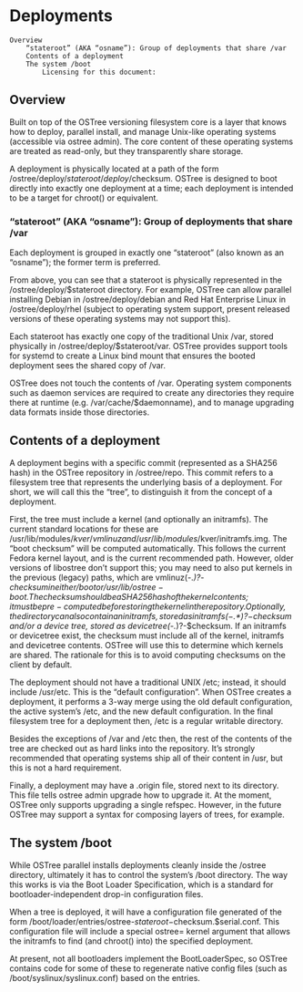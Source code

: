 # Deployments

    Overview
        “stateroot” (AKA “osname”): Group of deployments that share /var
        Contents of a deployment
        The system /boot
            Licensing for this document:

## Overview

Built on top of the OSTree versioning filesystem core is a layer that knows how to deploy, parallel install, and manage Unix-like operating systems (accessible via ostree admin). The core content of these operating systems are treated as read-only, but they transparently share storage.

A deployment is physically located at a path of the form /ostree/deploy/$stateroot/deploy/$checksum. OSTree is designed to boot directly into exactly one deployment at a time; each deployment is intended to be a target for chroot() or equivalent.

### “stateroot” (AKA “osname”): Group of deployments that share /var

Each deployment is grouped in exactly one “stateroot” (also known as an “osname”); the former term is preferred.

From above, you can see that a stateroot is physically represented in the /ostree/deploy/$stateroot directory. For example, OSTree can allow parallel installing Debian in /ostree/deploy/debian and Red Hat Enterprise Linux in /ostree/deploy/rhel (subject to operating system support, present released versions of these operating systems may not support this).

Each stateroot has exactly one copy of the traditional Unix /var, stored physically in /ostree/deploy/$stateroot/var. OSTree provides support tools for systemd to create a Linux bind mount that ensures the booted deployment sees the shared copy of /var.

OSTree does not touch the contents of /var. Operating system components such as daemon services are required to create any directories they require there at runtime (e.g. /var/cache/$daemonname), and to manage upgrading data formats inside those directories.

## Contents of a deployment

A deployment begins with a specific commit (represented as a SHA256 hash) in the OSTree repository in /ostree/repo. This commit refers to a filesystem tree that represents the underlying basis of a deployment. For short, we will call this the “tree”, to distinguish it from the concept of a deployment.

First, the tree must include a kernel (and optionally an initramfs). The current standard locations for these are /usr/lib/modules/$kver/vmlinuz and /usr/lib/modules/$kver/initramfs.img. The “boot checksum” will be computed automatically. This follows the current Fedora kernel layout, and is the current recommended path. However, older versions of libostree don’t support this; you may need to also put kernels in the previous (legacy) paths, which are vmlinuz(-.*)?-$checksum in either /boot or /usr/lib/ostree-boot. The checksum should be a SHA256 hash of the kernel contents; it must be pre-computed before storing the kernel in the repository. Optionally, the directory can also contain an initramfs, stored as initramfs(-.*)?-$checksum and/or a device tree, stored as devicetree(-.*)?-$checksum. If an initramfs or devicetree exist, the checksum must include all of the kernel, initramfs and devicetree contents. OSTree will use this to determine which kernels are shared. The rationale for this is to avoid computing checksums on the client by default.

The deployment should not have a traditional UNIX /etc; instead, it should include /usr/etc. This is the “default configuration”. When OSTree creates a deployment, it performs a 3-way merge using the old default configuration, the active system’s /etc, and the new default configuration. In the final filesystem tree for a deployment then, /etc is a regular writable directory.

Besides the exceptions of /var and /etc then, the rest of the contents of the tree are checked out as hard links into the repository. It’s strongly recommended that operating systems ship all of their content in /usr, but this is not a hard requirement.

Finally, a deployment may have a .origin file, stored next to its directory. This file tells ostree admin upgrade how to upgrade it. At the moment, OSTree only supports upgrading a single refspec. However, in the future OSTree may support a syntax for composing layers of trees, for example.

## The system /boot

While OSTree parallel installs deployments cleanly inside the /ostree directory, ultimately it has to control the system’s /boot directory. The way this works is via the Boot Loader Specification, which is a standard for bootloader-independent drop-in configuration files.

When a tree is deployed, it will have a configuration file generated of the form /boot/loader/entries/ostree-$stateroot-$checksum.$serial.conf. This configuration file will include a special ostree= kernel argument that allows the initramfs to find (and chroot() into) the specified deployment.

At present, not all bootloaders implement the BootLoaderSpec, so OSTree contains code for some of these to regenerate native config files (such as /boot/syslinux/syslinux.conf) based on the entries.
